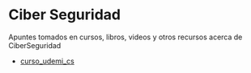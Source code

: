 # Ciber Seguridad

Apuntes tomados en cursos, libros, videos y otros recursos acerca de CiberSeguridad

- [curso_udemi_cs](curso_cs_araujo/)